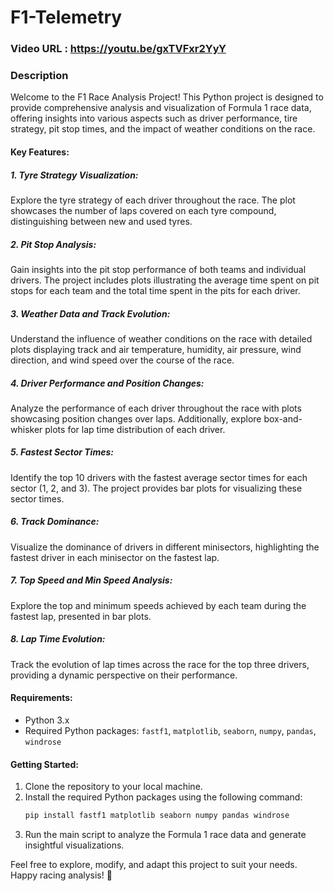 # F1-Telemetry
### Video URL : <https://youtu.be/gxTVFxr2YyY>
### Description

Welcome to the F1 Race Analysis Project! This Python project is designed to provide comprehensive analysis and visualization of Formula 1 race data, offering insights into various aspects such as driver performance, tire strategy, pit stop times, and the impact of weather conditions on the race.

#### Key Features:

##### 1. **Tyre Strategy Visualization:**
   Explore the tyre strategy of each driver throughout the race. The plot showcases the number of laps covered on each tyre compound, distinguishing between new and used tyres.

##### 2. **Pit Stop Analysis:**
   Gain insights into the pit stop performance of both teams and individual drivers. The project includes plots illustrating the average time spent on pit stops for each team and the total time spent in the pits for each driver.

##### 3. **Weather Data and Track Evolution:**
   Understand the influence of weather conditions on the race with detailed plots displaying track and air temperature, humidity, air pressure, wind direction, and wind speed over the course of the race.

##### 4. **Driver Performance and Position Changes:**
   Analyze the performance of each driver throughout the race with plots showcasing position changes over laps. Additionally, explore box-and-whisker plots for lap time distribution of each driver.

##### 5. **Fastest Sector Times:**
   Identify the top 10 drivers with the fastest average sector times for each sector (1, 2, and 3). The project provides bar plots for visualizing these sector times.

##### 6. **Track Dominance:**
   Visualize the dominance of drivers in different minisectors, highlighting the fastest driver in each minisector on the fastest lap.

##### 7. **Top Speed and Min Speed Analysis:**
   Explore the top and minimum speeds achieved by each team during the fastest lap, presented in bar plots.

##### 8. **Lap Time Evolution:**
   Track the evolution of lap times across the race for the top three drivers, providing a dynamic perspective on their performance.

#### Requirements:
- Python 3.x
- Required Python packages: `fastf1`, `matplotlib`, `seaborn`, `numpy`, `pandas`, `windrose`

#### Getting Started:
1. Clone the repository to your local machine.
2. Install the required Python packages using the following command:
   ```bash
   pip install fastf1 matplotlib seaborn numpy pandas windrose
   ```
3. Run the main script to analyze the Formula 1 race data and generate insightful visualizations.

Feel free to explore, modify, and adapt this project to suit your needs. Happy racing analysis! 🏁
